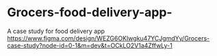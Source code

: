 # Grocers-food-delivery-app-
A case study for food delivery app
https://www.figma.com/design/WEZG6OKIwgku47YCJgmdYy/Grocers-case-study?node-id=0-1&m=dev&t=OCkLO2V1a4ZffwLy-1
